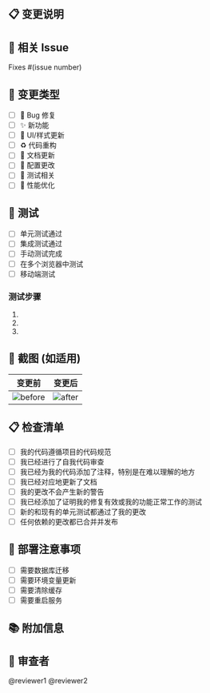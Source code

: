 ## 📋 变更说明
<!-- 简要描述这个 PR 的变更内容 -->

## 🔗 相关 Issue
<!-- 如果有相关的 issue，请在此链接 -->
Fixes #(issue number)

## 🎯 变更类型
<!-- 请选择适用的选项 -->
- [ ] 🐛 Bug 修复
- [ ] ✨ 新功能
- [ ] 💄 UI/样式更新
- [ ] ♻️ 代码重构
- [ ] 📝 文档更新
- [ ] 🔧 配置更改
- [ ] 🧪 测试相关
- [ ] 🚀 性能优化

## 🧪 测试
<!-- 描述您如何测试了这些变更 -->
- [ ] 单元测试通过
- [ ] 集成测试通过
- [ ] 手动测试完成
- [ ] 在多个浏览器中测试
- [ ] 移动端测试

### 测试步骤
1. 
2. 
3. 

## 📸 截图 (如适用)
<!-- 如果有 UI 变更，请提供前后对比截图 -->

| 变更前 | 变更后 |
|--------|--------|
| ![before](url) | ![after](url) |

## 📋 检查清单
<!-- 请确保以下所有项目都已完成 -->
- [ ] 我的代码遵循项目的代码规范
- [ ] 我已经进行了自我代码审查
- [ ] 我已经为我的代码添加了注释，特别是在难以理解的地方
- [ ] 我已经对应地更新了文档
- [ ] 我的更改不会产生新的警告
- [ ] 我已经添加了证明我的修复有效或我的功能正常工作的测试
- [ ] 新的和现有的单元测试都通过了我的更改
- [ ] 任何依赖的更改都已合并并发布

## 🔄 部署注意事项
<!-- 如果有特殊的部署要求，请在此说明 -->
- [ ] 需要数据库迁移
- [ ] 需要环境变量更新
- [ ] 需要清除缓存
- [ ] 需要重启服务

## 📚 附加信息
<!-- 添加任何其他相关信息 -->

## 👥 审查者
<!-- @mention 希望审查此 PR 的人员 -->
@reviewer1 @reviewer2
